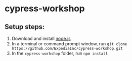 # cypress-workshop

## Setup steps:
1. Download and install [node.js](https://nodejs.org/en/download/)
1. In a terminal or command prompt window, run `git clone https://github.com/ExpediaInc/cypress-workshop.git`
1. In the `cypress-workshop` folder, run `npm install`
